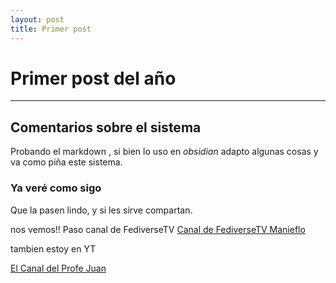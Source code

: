 ```yaml
---
layout: post
title: Primer post
---
```


# Primer post del año


----
## Comentarios sobre el sistema

Probando el markdown , si bien lo uso en *obsidian* adapto algunas cosas y va como piña este sistema.

### Ya veré como sigo

Que la pasen lindo, y si les sirve compartan.

nos vemos!!
Paso canal de FediverseTV
[Canal de FediverseTV Manieflo](https://fediverse.tv/c/manieflo_channel/videos)

tambien estoy en YT

[El Canal del Profe Juan](https://www.youtube.com/channel/UCbLeBKWLvry6VPeen-lN6sQ)
